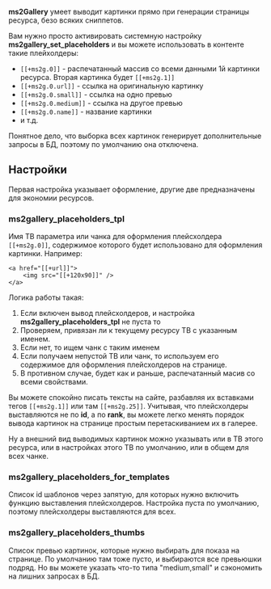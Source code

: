 **ms2Gallery** умеет выводит картинки прямо при генерации страницы ресурса, безо всяких сниппетов. 

Вам нужно просто активировать системную настройку **ms2gallery_set_placeholders** и вы можете использовать в контенте такие плейхолдеры:

* `[[+ms2g.0]]` - распечатанный массив со всеми данными 1й картинки ресурса. Вторая картинка будет `[[+ms2g.1]]`
* `[[+ms2g.0.url]]` - ссылка на оригинальную картинку
* `[[+ms2g.0.small]]` - ссылка на одно превью
* `[[+ms2g.0.medium]]` - ссылка на другое превью
* `[[+ms2g.0.name]]` - название картинки
* и т.д.

Понятное дело, что выборка всех картинок генерирует дополнительные запросы в БД, поэтому по умолчанию она отключена.

## Настройки

Первая настройка указывает оформление, другие две предназначены для экономии ресурсов.

### ms2gallery_placeholders_tpl

Имя ТВ параметра или чанка для оформления плейсхолдера `[[+ms2g.0]]`, содержимое которого будет использовано для оформления картинки. Например:
```
<a href="[[+url]]">
    <img src="[[+120x90]]" />
</a>
```
Логика работы такая:

1. Если включен вывод плейсхолдеров, и настройка **ms2gallery_placeholders_tpl** не пуста то
2. Проверяем, привязан ли к текущему ресурсу ТВ с указанным именем.
3. Если нет, то ищем чанк с таким именем
4. Если получаем непустой ТВ или чанк, то используем его содержимое для оформления плейсхолдеров на странице.
5. В противном случае, будет как и раньше, распечатанный масив со всеми свойствами.

Вы можете спокойно писать тексты на сайте, разбавляя их вставками тегов `[[+ms2g.1]]` или там `[[+ms2g.25]]`. 
Учитывая, что плейсхолдеры выставляются не по **id**, а по **rank**, вы можете легко менять порядок вывода картинок на странице простым перетаскиванием их в галерее.

Ну а внешний вид выводимых картинок можно указывать или в ТВ этого ресурса, или в настройках этого ТВ по умолчанию, или в общем для всех чанке.

### ms2gallery_placeholders_for_templates

Список id шаблонов через запятую, для которых нужно включить функцию выставления плейсхолдеров. 
Настройка пуста по умолчанию, поэтому плейсхолдеры выставляются для всех.

### ms2gallery_placeholders_thumbs

Список превью картинок, которые нужно выбирать для показа на странице. 
По умолчанию там тоже пусто, и выбираются все превьюшки подряд. Но вы можете указать что-то типа "medium,small" и сэкономить на лишних запросах в БД. 
